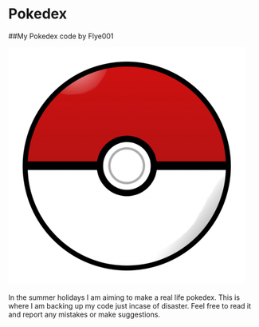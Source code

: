 # Pokedex
##My Pokedex code by Flye001

![pokeball](pokes/pokeball.png)

In the summer holidays I am aiming to make a real life pokedex. 
This is where I am backing up my code just incase of disaster.
Feel free to read it and report any mistakes or make suggestions.
